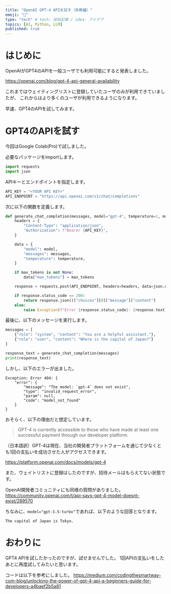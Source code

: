 ```yaml
---
title: "OpenAI GPT-4 APIを試す（失敗編）"
emoji: "📘"
type: "tech" # tech: 技術記事 / idea: アイデア
topics: [AI, Python, LLM]
published: true
---
```


# はじめに

OpenAIがGPT4のAPIを一般ユーザでも利用可能にすると発表しました。

https://openai.com/blog/gpt-4-api-general-availability

これまではウェイティングリストに登録していたユーザのみが利用できていましたが、
これからはより多くのユーザが利用できるようになります。

早速、GPT4のAPIを試してみます。

# GPT4のAPIを試す

今回はGoogle Colab(Pro)で試しました。

必要なパッケージをimportします。

```python
import requests
import json
```

APIキーとエンドポイントを指定します。

```python
API_KEY = "<YOUR API KEY>"
API_ENDPOINT = "https://api.openai.com/v1/chat/completions"
```

次に以下の関数を定義します。


```python
def generate_chat_completion(messages, model="gpt-4", temperature=1, max_tokens=None):
    headers = {
        "Content-Type": "application/json",
        "Authorization": f"Bearer {API_KEY}",
    }

    data = {
        "model": model,
        "messages": messages,
        "temperature": temperature,
    }

    if max_tokens is not None:
        data["max_tokens"] = max_tokens

    response = requests.post(API_ENDPOINT, headers=headers, data=json.dumps(data))

    if response.status_code == 200:
        return response.json()["choices"][0]["message"]["content"]
    else:
        raise Exception(f"Error {response.status_code}: {response.text}")

```

最後に、以下のメッセージを実行します。

```python
messages = [
    {"role": "system", "content": "You are a helpful assistant."},
    {"role": "user", "content": "Where is the capital of Japan?"}
]

response_text = generate_chat_completion(messages)
print(response_text)

```

しかし、以下のエラーが出ました。

```
Exception: Error 404: {
    "error": {
        "message": "The model: `gpt-4` does not exist",
        "type": "invalid_request_error",
        "param": null,
        "code": "model_not_found"
    }
}
```

おそらく、以下の理由だと想定しています。
>GPT-4 is currently accessible to those who have made at least one successful payment through our developer platform.

（日本語訳）GPT-4は現在、当社の開発者プラットフォームを通じて少なくとも1回の支払いを成功させた人がアクセスできます。

https://platform.openai.com/docs/models/gpt-4

また、ウェイトリストに登録はしたのですが、招待メールはもらえてない状態です。

OpenAI開発者コミュニティにも同様の質問がありました。
https://community.openai.com/t/api-says-gpt-4-model-doesnt-exist/289570

ちなみに、`model="gpt-3.5-turbo"`であれば、以下のような回答となります。
```
The capital of Japan is Tokyo.
```

# おわりに

GPT4 APIを試したかったのですが、試せませんでした。
1回APIの支払いをしたあとに再度試してみたいと思います。

コードは以下を参考にしました。
https://medium.com/codingthesmartway-com-blog/unlocking-the-power-of-gpt-4-api-a-beginners-guide-for-developers-a4baef2b5a81